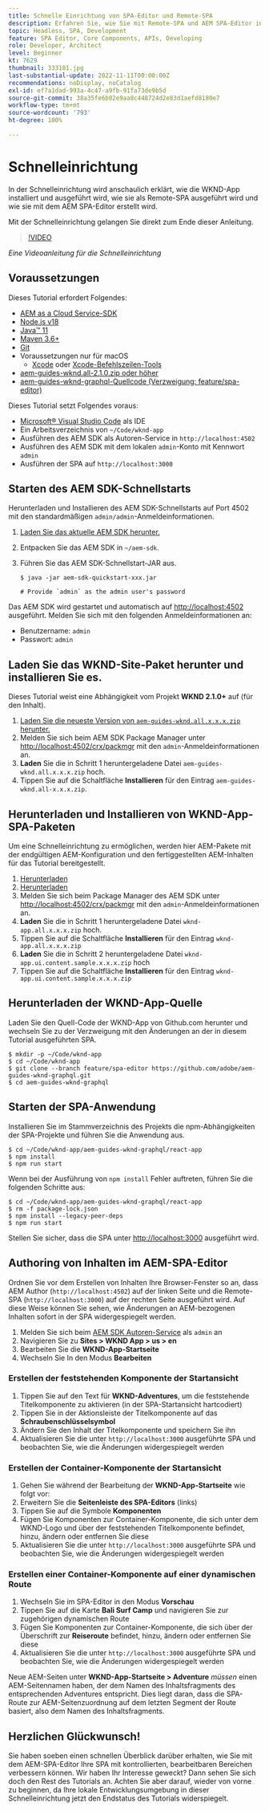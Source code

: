 ```yaml
---
title: Schnelle Einrichtung von SPA-Editor und Remote-SPA
description: Erfahren Sie, wie Sie mit Remote-SPA und AEM SPA-Editor in 15 Minuten loslegen können!
topic: Headless, SPA, Development
feature: SPA Editor, Core Components, APIs, Developing
role: Developer, Architect
level: Beginner
kt: 7629
thumbnail: 333181.jpg
last-substantial-update: 2022-11-11T00:00:00Z
recommendations: noDisplay, noCatalog
exl-id: ef7a1dad-993a-4c47-a9fb-91fa73de9b5d
source-git-commit: 38a35fe6b02e9aa8c448724d2e83d1aefd8180e7
workflow-type: tm+mt
source-wordcount: '793'
ht-degree: 100%

---
```


# Schnelleinrichtung

In der Schnelleinrichtung wird anschaulich erklärt, wie die WKND-App installiert und ausgeführt wird, wie sie als Remote-SPA ausgeführt wird und wie sie mit dem AEM SPA-Editor erstellt wird.

Mit der Schnelleinrichtung gelangen Sie direkt zum Ende dieser Anleitung.

>[!VIDEO](https://video.tv.adobe.com/v/333181?quality=12&learn=on)

_Eine Videoanleitung für die Schnelleinrichtung_

## Voraussetzungen

Dieses Tutorial erfordert Folgendes:

+ [AEM as a Cloud Service-SDK](https://experienceleague.adobe.com/docs/experience-manager-learn/cloud-service/local-development-environment-set-up/aem-runtime.html?lang=de)
+ [Node.js v18](https://nodejs.org/de/)
+ [Java™ 11](https://downloads.experiencecloud.adobe.com/content/software-distribution/en/general.html)
+ [Maven 3.6+](https://maven.apache.org/)
+ [Git](https://git-scm.com/downloads)
+ Voraussetzungen nur für macOS
   + [Xcode](https://developer.apple.com/xcode/) oder [Xcode-Befehlszeilen-Tools](https://developer.apple.com/xcode/resources/)
+ [aem-guides-wknd.all-2.1.0.zip oder höher](https://github.com/adobe/aem-guides-wknd/releases)
+ [aem-guides-wknd-graphql-Quellcode (Verzweigung: feature/spa-editor)](https://github.com/adobe/aem-guides-wknd-graphql/tree/feature/spa-editor)


Dieses Tutorial setzt Folgendes voraus:

+ [Microsoft® Visual Studio Code](https://visualstudio.microsoft.com/) als IDE
+ Ein Arbeitsverzeichnis von `~/Code/wknd-app`
+ Ausführen des AEM SDK als Autoren-Service in `http://localhost:4502`
+ Ausführen des AEM SDK mit dem lokalen `admin`-Konto mit Kennwort `admin`
+ Ausführen der SPA auf `http://localhost:3000`

## Starten des AEM SDK-Schnellstarts

Herunterladen und Installieren des AEM SDK-Schnellstarts auf Port 4502 mit den standardmäßigen `admin/admin`-Anmeldeinformationen.

1. [Laden Sie das aktuelle AEM SDK herunter.](https://experience.adobe.com/#/downloads/content/software-distribution/de/aemcloud.html?fulltext=AEM*+SDK*&amp;orderby=%40jcr%3Acontent%2Fjcr%3AlastModified&amp;orderby.sort=desc&amp;layout=list&amp;p.offset=0&amp;p.limit=1)
1. Entpacken Sie das AEM SDK in `~/aem-sdk`.
1. Führen Sie das AEM SDK-Schnellstart-JAR aus.

   ```
   $ java -jar aem-sdk-quickstart-xxx.jar
   
   # Provide `admin` as the admin user's password
   ```

Das AEM SDK wird gestartet und automatisch auf [http://localhost:4502](http://localhost:4502) ausgeführt. Melden Sie sich mit den folgenden Anmeldeinformationen an:

+ Benutzername: `admin`
+ Passwort: `admin`

## Laden Sie das WKND-Site-Paket herunter und installieren Sie es.

Dieses Tutorial weist eine Abhängigkeit vom Projekt __WKND 2.1.0+__ auf (für den Inhalt).

1. [Laden Sie die neueste Version von `aem-guides-wknd.all.x.x.x.zip` herunter.](https://github.com/adobe/aem-guides-wknd/releases)
1. Melden Sie sich beim AEM SDK Package Manager unter [http://localhost:4502/crx/packmgr](http://localhost:4502/crx/packmgr) mit den `admin`-Anmeldeinformationen an.
1. __Laden__ Sie die in Schritt 1 heruntergeladene Datei `aem-guides-wknd.all.x.x.x.zip` hoch.
1. Tippen Sie auf die Schaltfläche __Installieren__ für den Eintrag `aem-guides-wknd.all-x.x.x.zip`.

## Herunterladen und Installieren von WKND-App-SPA-Paketen

Um eine Schnelleinrichtung zu ermöglichen, werden hier AEM-Pakete mit der endgültigen AEM-Konfiguration und den fertiggestellten AEM-Inhalten für das Tutorial bereitgestellt.

1. [Herunterladen ](./assets/quick-setup/wknd-app.all-1.0.0-SNAPSHOT.zip)
1. [Herunterladen ](./assets/quick-setup/wknd-app.ui.content.sample-1.0.1.zip)
1. Melden Sie sich beim Package Manager des AEM SDK unter [http://localhost:4502/crx/packmgr](http://localhost:4502/crx/packmgr) mit den `admin`-Anmeldeinformationen an.
1. __Laden__ Sie die in Schritt 1 heruntergeladene Datei `wknd-app.all.x.x.x.zip` hoch.
1. Tippen Sie auf die Schaltfläche __Installieren__ für den Eintrag `wknd-app.all.x.x.x.zip`
1. __Laden__ Sie die in Schritt 2 heruntergeladene Datei `wknd-app.ui.content.sample.x.x.x.zip` hoch
1. Tippen Sie auf die Schaltfläche __Installieren__ für den Eintrag `wknd-app.ui.content.sample.x.x.x.zip`

## Herunterladen der WKND-App-Quelle

Laden Sie den Quell-Code der WKND-App von Github.com herunter und wechseln Sie zu der Verzweigung mit den Änderungen an der in diesem Tutorial ausgeführten SPA.

```
$ mkdir -p ~/Code/wknd-app
$ cd ~/Code/wknd-app
$ git clone --branch feature/spa-editor https://github.com/adobe/aem-guides-wknd-graphql.git
$ cd aem-guides-wknd-graphql
```

## Starten der SPA-Anwendung

Installieren Sie im Stammverzeichnis des Projekts die npm-Abhängigkeiten der SPA-Projekte und führen Sie die Anwendung aus.

```
$ cd ~/Code/wknd-app/aem-guides-wknd-graphql/react-app
$ npm install
$ npm run start
```

Wenn bei der Ausführung von `npm install` Fehler auftreten, führen Sie die folgenden Schritte aus:

```
$ cd ~/Code/wknd-app/aem-guides-wknd-graphql/react-app
$ rm -f package-lock.json
$ npm install --legacy-peer-deps
$ npm run start
```

Stellen Sie sicher, dass die SPA unter [http://localhost:3000](http://localhost:3000) ausgeführt wird.

## Authoring von Inhalten im AEM-SPA-Editor

Ordnen Sie vor dem Erstellen von Inhalten Ihre Browser-Fenster so an, dass AEM Author (`http://localhost:4502`) auf der linken Seite und die Remote-SPA (`http://localhost:3000`) auf der rechten Seite ausgeführt wird. Auf diese Weise können Sie sehen, wie Änderungen an AEM-bezogenen Inhalten sofort in der SPA widergespiegelt werden.

1. Melden Sie sich beim [AEM SDK Autoren-Service](http://localhost:4502) als `admin` an
1. Navigieren Sie zu __Sites > WKND App > us > en__
1. Bearbeiten Sie die __WKND-App-Startseite__
1. Wechseln Sie In den Modus __Bearbeiten__

### Erstellen der feststehenden Komponente der Startansicht

1. Tippen Sie auf den Text für __WKND-Adventures__, um die feststehende Titelkomponente zu aktivieren (in der SPA-Startansicht hartcodiert)
1. Tippen Sie in der Aktionsleiste der Titelkomponente auf das __Schraubenschlüsselsymbol__
1. Ändern Sie den Inhalt der Titelkomponente und speichern Sie ihn
1. Aktualisieren Sie die unter `http://localhost:3000` ausgeführte SPA und beobachten Sie, wie die Änderungen widergespiegelt werden

### Erstellen der Container-Komponente der Startansicht

1. Gehen Sie während der Bearbeitung der __WKND-App-Startseite__ wie folgt vor:
1. Erweitern Sie die __Seitenleiste des SPA-Editors__ (links)
1. Tippen Sie auf die Symbole __Komponenten__
1. Fügen Sie Komponenten zur Container-Komponente, die sich unter dem WKND-Logo und über der feststehenden Titelkomponente befindet, hinzu, ändern oder entfernen Sie diese
1. Aktualisieren Sie die unter `http://localhost:3000` ausgeführte SPA und beobachten Sie, wie die Änderungen widergespiegelt werden

### Erstellen einer Container-Komponente auf einer dynamischen Route

1. Wechseln Sie im SPA-Editor in den Modus __Vorschau__
1. Tippen Sie auf die Karte __Bali Surf Camp__ und navigieren Sie zur zugehörigen dynamischen Route
1. Fügen Sie Komponenten zur Container-Komponente, die sich über der Überschrift zur __Reiseroute__ befindet, hinzu, ändern oder entfernen Sie diese
1. Aktualisieren Sie die unter `http://localhost:3000` ausgeführte SPA und beobachten Sie, wie die Änderungen widergespiegelt werden

Neue AEM-Seiten unter __WKND-App-Startseite > Adventure__ _müssen_ einen AEM-Seitennamen haben, der dem Namen des Inhaltsfragments des entsprechenden Adventures entspricht. Dies liegt daran, dass die SPA-Route zur AEM-Seitenzuordnung auf dem letzten Segment der Route basiert, also dem Namen des Inhaltsfragments.

## Herzlichen Glückwunsch!

Sie haben soeben einen schnellen Überblick darüber erhalten, wie Sie mit dem AEM-SPA-Editor Ihre SPA mit kontrollierten, bearbeitbaren Bereichen verbessern können. Wir haben Ihr Interesse geweckt? Dann sehen Sie sich doch den Rest des Tutorials an. Achten Sie aber darauf, wieder von vorne zu beginnen, da Ihre lokale Entwicklungsumgebung in dieser Schnelleinrichtung jetzt den Endstatus des Tutorials widerspiegelt.
